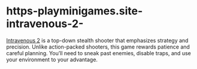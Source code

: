 # https-playminigames.site-intravenous-2-
[Intravenous 2](https://playminigames.site/intravenous-2/) is a top-down stealth shooter that emphasizes strategy and precision. Unlike action-packed shooters, this game rewards patience and careful planning. You’ll need to sneak past enemies, disable traps, and use your environment to your advantage.
